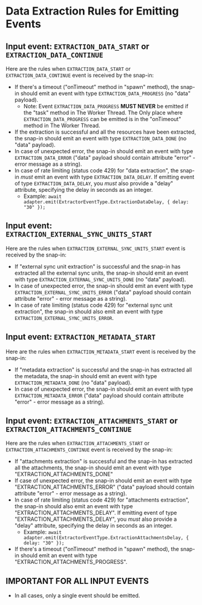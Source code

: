 # Data Extraction Rules for Emitting Events

## Input event: `EXTRACTION_DATA_START` or `EXTRACTION_DATA_CONTINUE`

Here are the rules when `EXTRACTION_DATA_START` or `EXTRACTION_DATA_CONTINUE` event is received by the snap-in:

- If there's a timeout ("onTimeout" method in "spawn" method), the snap-in should emit an event with type `EXTRACTION_DATA_PROGRESS` (no "data" payload).
  - Note: Event `EXTRACTION_DATA_PROGRESS` **MUST NEVER** be emitted if the "task" method in The Worker Thread. The Only place where `EXTRACTION_DATA_PROGRESS` can be emitted is in the "onTimeout" method in The Worker Thread.
- If the extraction is successful and all the resources have been extracted, the snap-in should emit an event with type `EXTRACTION_DATA_DONE` (no "data" payload).
- In case of unexpected error, the snap-in should emit an event with type `EXTRACTION_DATA_ERROR` ("data" payload should contain attribute "error" - error message as a string).
- In case of rate limiting (status code 429) for "data extraction", the snap-in *must* emit an event with type `EXTRACTION_DATA_DELAY`. If emitting event of type `EXTRACTION_DATA_DELAY`, you *must* also provide a "delay" attribute, specifying the delay in seconds as an integer.
  - Example: `await adapter.emit(ExtractorEventType.ExtractionDataDelay, { delay: "30" });`

## Input event: `EXTRACTION_EXTERNAL_SYNC_UNITS_START`

Here are the rules when `EXTRACTION_EXTERNAL_SYNC_UNITS_START` event is received by the snap-in:

- If "external sync unit extraction" is successful and the snap-in has extracted all the external sync units, the snap-in should emit an event with type `EXTRACTION_EXTERNAL_SYNC_UNITS_DONE` (no "data" payload).
- In case of unexpected error, the snap-in should emit an event with type `EXTRACTION_EXTERNAL_SYNC_UNITS_ERROR` ("data" payload should contain attribute "error" - error message as a string).
- In case of rate limiting (status code 429) for "external sync unit extraction", the snap-in should also emit an event with type `EXTRACTION_EXTERNAL_SYNC_UNITS_ERROR`.

## Input event: `EXTRACTION_METADATA_START`

Here are the rules when `EXTRACTION_METADATA_START` event is received by the snap-in:
- If "metadata extraction" is successful and the snap-in has extracted all the metadata, the snap-in should emit an event with type `EXTRACTION_METADATA_DONE` (no "data" payload).
- In case of unexpected error, the snap-in should emit an event with type `EXTRACTION_METADATA_ERROR` ("data" payload should contain attribute "error" - error message as a string).

## Input event: `EXTRACTION_ATTACHMENTS_START` or `EXTRACTION_ATTACHMENTS_CONTINUE`

Here are the rules when `EXTRACTION_ATTACHMENTS_START` or `EXTRACTION_ATTACHMENTS_CONTINUE` event is received by the snap-in:
- If "attachments extraction" is successful and the snap-in has extracted all the attachments, the snap-in should emit an event with type "EXTRACTION_ATTACHMENTS_DONE"
- If case of unexpected error, the snap-in should emit an event with type "EXTRACTION_ATTACHMENTS_ERROR" ("data" payload should contain attribute "error" - error message as a string).
- In case of rate limiting (status code 429) for "attachments extraction", the snap-in should also emit an event with type "EXTRACTION_ATTACHMENTS_DELAY". If emitting event of type "EXTRACTION_ATTACHMENTS_DELAY", you *must* also provide a "delay" attribute, specifying the delay in seconds as an integer.
  - Example: `await adapter.emit(ExtractorEventType.ExtractionAttachmentsDelay, { delay: "30" });`
- If there's a timeout ("onTimeout" method in "spawn" method), the snap-in should emit an event with type "EXTRACTION_ATTACHMENTS_PROGRESS".


## IMPORTANT FOR ALL INPUT EVENTS

- In all cases, only a single event should be emitted.